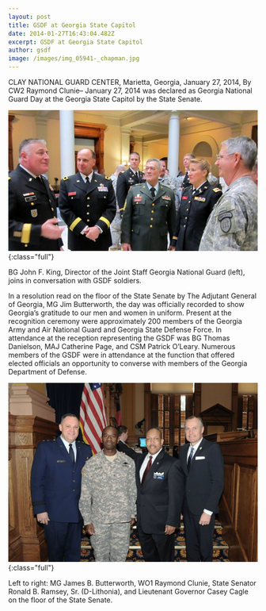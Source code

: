 ```yaml
---
layout: post
title: GSDF at Georgia State Capitol
date: 2014-01-27T16:43:04.482Z
excerpt: GSDF at Georgia State Capitol
author: gsdf
image: /images/img_05941-_chapman.jpg
---
```

CLAY NATIONAL GUARD CENTER, Marietta, Georgia, January 27, 2014, By CW2 Raymond Clunie– January 27, 2014 was declared as Georgia National Guard Day at the Georgia State Capitol by the State Senate.

![](/images/img_05941-_chapman.jpg){:class="full"}

BG John F. King, Director of the Joint Staff Georgia National Guard (left), joins in conversation with GSDF soldiers.

In a resolution read on the floor of the State Senate by The Adjutant General of Georgia, MG Jim Butterworth, the day was officially recorded to show Georgia’s gratitude to our men and women in uniform. Present at the recognition ceremony were approximately 200 members of the Georgia Army and Air National Guard and Georgia State Defense Force. In attendance at the reception representing the GSDF was BG Thomas Danielson, MAJ Catherine Page, and CSM Patrick O’Leary. Numerous members of the GSDF were in attendance at the function that offered elected officials an opportunity to converse with members of the Georgia Department of Defense.

![](/images/state_senate_ga_chapman-1024x734.jpg){:class="full"}


Left to right: MG James B. Butterworth, WO1 Raymond Clunie, State Senator Ronald B. Ramsey, Sr. (D-Lithonia), and Lieutenant Governor Casey Cagle on the floor of the State Senate.
